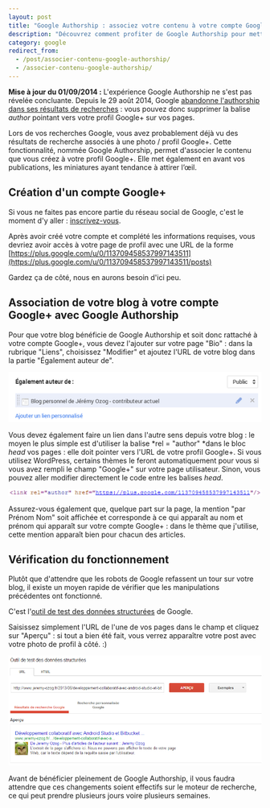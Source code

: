 ```yaml
---
layout: post
title: "Google Authorship : associez votre contenu à votre compte Google"
description: "Découvrez comment profiter de Google Authorship pour mettre en en avant le contenu que vous publiez et l'associer à votre compte Google+."
category: google
redirect_from:
  - /post/associer-contenu-google-authorship/
  - /associer-contenu-google-authorship/
---
```


**Mise à jour du 01/09/2014 :** L'expérience Google Authorship ne s'est pas révelée concluante. Depuis le 29 août 2014, Google [abandonne l'authorship dans ses résultats de recherches](http://www.journaldunet.com/solutions/seo-referencement/seo-google-abandonne-l-authorship.shtml) : vous pouvez donc supprimer la balise *author* pointant vers votre profil Google+ sur vos pages.

Lors de vos recherches Google, vous avez probablement déjà vu des résultats de recherche associés à une photo / profil Google+. Cette fonctionnalité, nommée Google Authorship, permet d'associer le contenu que vous créez à votre profil Google+. Elle met également en avant vos publications, les miniatures ayant tendance à attirer l’œil.

## Création d'un compte Google+

Si vous ne faites pas encore partie du réseau social de Google, c'est le moment d'y aller : [inscrivez-vous](https://accounts.google.com/signup "Inscription Google+").

Après avoir créé votre compte et complété les informations requises, vous devriez avoir accès à votre page de profil avec une URL de la forme [https://plus.google.com/u/0/113709458537997143511](https://plus.google.com/u/0/113709458537997143511/posts)

Gardez ça de côté, nous en aurons besoin d'ici peu.

## Association de votre blog à votre compte Google+ avec Google Authorship

Pour que votre blog bénéficie de Google Authorship et soit donc rattaché à votre compte Google+, vous devez l'ajouter sur votre page "Bio" : dans la rubrique "Liens", choisissez "Modifier" et ajoutez l'URL de votre blog dans la partie "Également auteur de".

![URL du site Web dans le champ Egalement auteur de](/img/uploads/egalement_auteur_de.png)

Vous devez également faire un lien dans l'autre sens depuis votre blog : le moyen le plus simple est d'utiliser la balise *rel = "author" *dans le bloc *head* vos pages : elle doit pointer vers l'URL de votre profil Google+. Si vous utilisez WordPress, certains thèmes le feront automatiquement pour vous si vous avez rempli le champ "Google+" sur votre page utilisateur. Sinon, vous pouvez aller modifier directement le code entre les balises *head*.

![URL du profil Google+ sur la page utilisateur WordPress](/img/uploads/link_rel_author.png)

Assurez-vous également que, quelque part sur la page, la mention "par Prénom Nom" soit affichée et corresponde à ce qui apparaît au nom et prénom qui apparaît sur votre compte Google+ : dans le thème que j'utilise, cette mention apparaît bien pour chacun des articles.

## Vérification du fonctionnement

Plutôt que d'attendre que les robots de Google refassent un tour sur votre blog, il existe un moyen rapide de vérifier que les manipulations précédentes ont fonctionné.

C'est l'[outil de test des données structurées](http://www.google.com/webmasters/tools/richsnippets "Outil de test des données structurées") de Google.

Saisissez simplement l'URL de l'une de vos pages dans le champ et cliquez sur "Aperçu" : si tout a bien été fait, vous verrez apparaître votre post avec votre photo de profil à côté. :)

![Prévisualisation de Google Authorship avec l'outil Google](/img/uploads/test_donnees_structurees.png)

Avant de bénéficier pleinement de Google Authorship, il vous faudra attendre que ces changements soient effectifs sur le moteur de recherche, ce qui peut prendre plusieurs jours voire plusieurs semaines.
